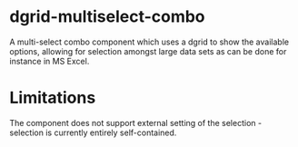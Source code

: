 dgrid-multiselect-combo
=======================

A multi-select combo component which uses a dgrid to show the available options, allowing for selection amongst large
data sets as can be done for instance in MS Excel.

Limitations
===========
The component does not support external setting of the selection - selection is currently entirely self-contained.
